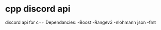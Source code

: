 cpp discord api
===============

discord api for c++
Dependancies:
-Boost
-Rangev3
-nlohmann json
-fmt